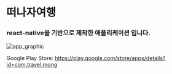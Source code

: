 # 떠나자여행
### react-native을 기반으로 제작한 애플리케이션 입니다.
![app_graphic](https://user-images.githubusercontent.com/56759331/131610997-acf9f004-56e3-4b2e-bc02-851cc415be26.png)

Google Play Store: https://play.google.com/store/apps/details?id=com.travel.mong

